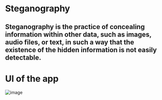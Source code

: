 # Steganography

## Steganography is the practice of concealing information within other data, such as images, audio files, or text, in such a way that the existence of the hidden information is not easily detectable.

# UI of the app
![image](https://github.com/AyushChauhan7983/Steganography/assets/89992212/748df79a-a1f6-46ff-bd89-03a9fa8137f5)
